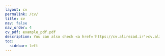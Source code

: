 ```yaml
---
layout: cv
permalink: /cv/
title: cv
nav: false
nav_order: 4
cv_pdf: example_pdf.pdf
description: You can also check <a href='https://cv.alirezad.ir'>cv.alirezad.ir</a> to check my CV.
toc:
  sidebar: left
---
```

